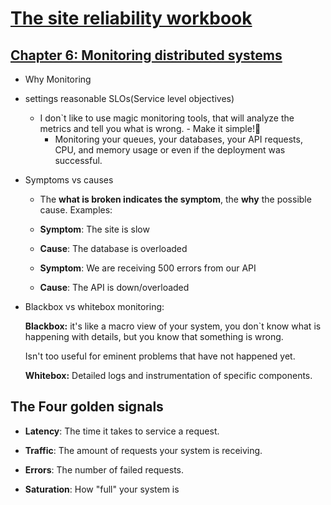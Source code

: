 # [The site reliability workbook](https://sre.google/workbook/table-of-contents/)

## [Chapter 6: Monitoring distributed systems](https://sre.google/sre-book/monitoring-distributed-systems/)

- Why Monitoring
- settings reasonable SLOs(Service level objectives)
    - I don`t like to use magic monitoring tools, that will analyze the metrics and tell you what is wrong. - Make it simple!🫡
        - Monitoring your queues, your databases, your API requests, CPU, and memory usage or even if the deployment was successful.
- Symptoms vs causes
    - The **what is broken indicates the symptom**, the **why** the possible cause.
    Examples:

    - **Symptom**: The site is slow
    - **Cause**: The database is overloaded

    - **Symptom**: We are receiving 500 errors from our API
    - **Cause**: The API is down/overloaded
- Blackbox vs whitebox monitoring:

    **Blackbox:** it's like a macro view of your system, you don`t know what is happening with details, but you know that something is wrong.

    Isn't too useful for eminent problems that have not happened yet.

    **Whitebox:** Detailed logs and instrumentation of specific components.

## The Four golden signals

- **Latency**: The time it takes to service a request.

- **Traffic**: The amount of requests your system is receiving.

- **Errors**: The number of failed requests.

- **Saturation**: How "full" your system is
